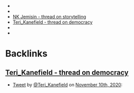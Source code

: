 - 
- 
- [NK Jemisin - thread on storytelling ](<NK Jemisin - thread on storytelling .md>)
- [Teri_Kanefield - thread on democracy](<Teri_Kanefield - thread on democracy.md>)
- 
- 

# Backlinks
## [Teri_Kanefield - thread on democracy](<Teri_Kanefield - thread on democracy.md>)
- [Tweet](https://twitter.com/i/status/1325958390481211393) by [@Teri_Kanefield](https://twitter.com/Teri_Kanefield) on [November 10th, 2020](<November 10th, 2020.md>):

